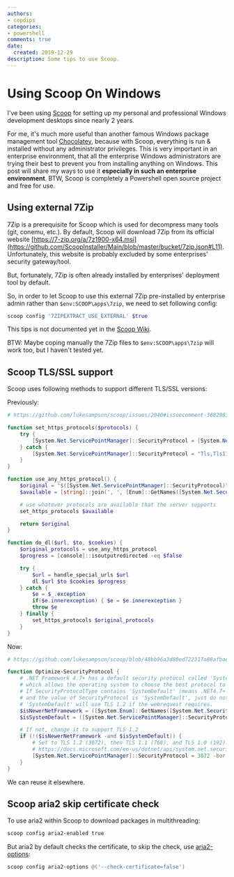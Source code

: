 ```yaml
---
authors:
- copdips
categories:
- powershell
comments: true
date:
  created: 2019-12-29
description: Some tips to use Scoop.
---
```


# Using Scoop On Windows

I've been using [Scoop](https://github.com/lukesampson/scoop) for setting up my personal and professional Windows development desktops since nearly 2 years.

<!-- more -->

For me, it's much more useful than another famous Windows package management tool [Chocolatey](https://github.com/lukesampson/scoop/wiki/Chocolatey-Comparison), because with Scoop, everything is run & installed without any administrator privileges.
This is very important in an enterprise environment, that all the enterprise Windows administrators are trying their best to prevent you from installing anything on Windows. This post will share my ways to use it **especially in such an enterprise environment**. BTW, Scoop is completely a Powershell open source project and free for use.

## Using external 7Zip

7Zip is a prerequisite for Scoop which is used for decompress many tools (git, conemu, etc.).
By default, Scoop will download 7Zip from its official website [https://7-zip.org/a/7z1900-x64.msi](https://github.com/ScoopInstaller/Main/blob/master/bucket/7zip.json#L11).
Unfortunately, this website is probably excluded by some enterprises' security gateway/tool.

But, fortunately, 7Zip is often already installed by enterprises' deployment tool by default.

So, in order to let Scoop to use this external 7Zip pre-installed by enterprise admin rather than `$env:SCOOP\apps\7zip`, we need to set following config:

```powershell
scoop config '7ZIPEXTRACT_USE_EXTERNAL' $true
```

This tips is not documented yet in the [Scoop Wiki](https://github.com/lukesampson/scoop/wiki).

BTW: Maybe coping manually the 7Zip files to `$env:SCOOP\apps\7zip` will work too, but I haven't tested yet.

## Scoop TLS/SSL support

Scoop uses following methods to support different TLS/SSL versions:

Previously:

```powershell
# https://github.com/lukesampson/scoop/issues/2040#issuecomment-368298352

function set_https_protocols($protocols) {
    try {
        [System.Net.ServicePointManager]::SecurityProtocol = [System.Net.SecurityProtocolType] $protocols
    } catch {
        [System.Net.ServicePointManager]::SecurityProtocol = "Tls,Tls11,Tls12"
    }
}

function use_any_https_protocol() {
    $original = "$([System.Net.ServicePointManager]::SecurityProtocol)"
    $available = [string]::join(', ', [Enum]::GetNames([System.Net.SecurityProtocolType]))

    # use whatever protocols are available that the server supports
    set_https_protocols $available

    return $original
}

function do_dl($url, $to, $cookies) {
    $original_protocols = use_any_https_protocol
    $progress = [console]::isoutputredirected -eq $false

    try {
        $url = handle_special_urls $url
        dl $url $to $cookies $progress
    } catch {
        $e = $_.exception
        if($e.innerexception) { $e = $e.innerexception }
        throw $e
    } finally {
        set_https_protocols $original_protocols
    }
}
```

Now:

```powershell
# https://github.com/lukesampson/scoop/blob/48bb96a3d80ed722317a88afbae126c40ee205e8/lib/core.ps1#L1

function Optimize-SecurityProtocol {
    # .NET Framework 4.7+ has a default security protocol called 'SystemDefault',
    # which allows the operating system to choose the best protocol to use.
    # If SecurityProtocolType contains 'SystemDefault' (means .NET4.7+ detected)
    # and the value of SecurityProtocol is 'SystemDefault', just do nothing on SecurityProtocol,
    # 'SystemDefault' will use TLS 1.2 if the webrequest requires.
    $isNewerNetFramework = ([System.Enum]::GetNames([System.Net.SecurityProtocolType]) -contains 'SystemDefault')
    $isSystemDefault = ([System.Net.ServicePointManager]::SecurityProtocol.Equals([System.Net.SecurityProtocolType]::SystemDefault))

    # If not, change it to support TLS 1.2
    if (!($isNewerNetFramework -and $isSystemDefault)) {
        # Set to TLS 1.2 (3072), then TLS 1.1 (768), and TLS 1.0 (192). Ssl3 has been superseded,
        # https://docs.microsoft.com/en-us/dotnet/api/system.net.securityprotocoltype?view=netframework-4.5
        [System.Net.ServicePointManager]::SecurityProtocol = 3072 -bor 768 -bor 192
    }
}
```

We can reuse it elsewhere.

## Scoop aria2 skip certificate check

To use aria2 within Scoop to download packages in multithreading:

```powershell
scoop config aria2-enabled true
```

But aria2 by default checks the certificate, to skip the check, use [aria2-options](https://github.com/lukesampson/scoop/pull/3780):

```powershell
scoop config aria2-options @('--check-certificate=false')
```
